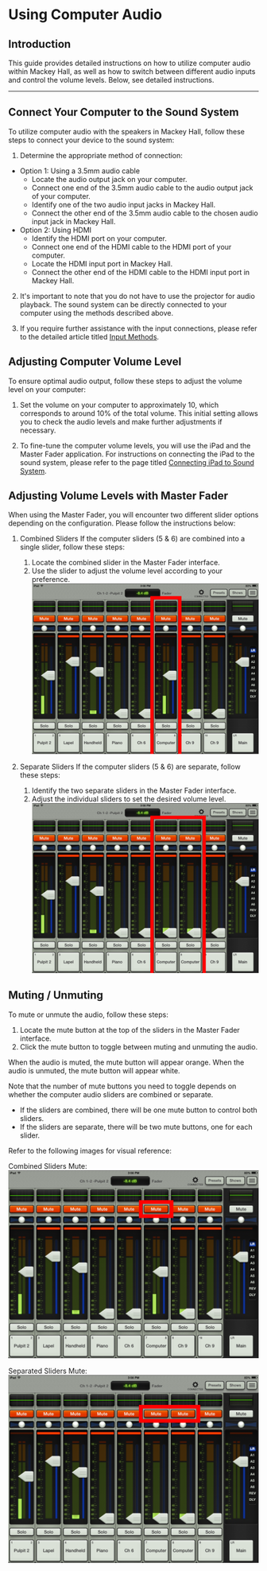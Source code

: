 # Using Computer Audio

## Introduction 
This guide provides detailed instructions on how to utilize computer audio within Mackey Hall, as well as how to switch between different audio inputs and control the volume levels. Below, see detailed instructions.

---

## Connect Your Computer to the Sound System
 To utilize computer audio with the speakers in Mackey Hall, follow these steps to connect your device to the sound system:

 1. Determine the appropriate method of connection:
   - Option 1: Using a 3.5mm audio cable
     - Locate the audio output jack on your computer.
     - Connect one end of the 3.5mm audio cable to the audio output jack of your computer.
     - Identify one of the two audio input jacks in Mackey Hall.
     - Connect the other end of the 3.5mm audio cable to the chosen audio input jack in Mackey Hall.
   - Option 2: Using HDMI
     - Identify the HDMI port on your computer.
     - Connect one end of the HDMI cable to the HDMI port of your computer.
     - Locate the HDMI input port in Mackey Hall.
     - Connect the other end of the HDMI cable to the HDMI input port in Mackey Hall.
  2. It's important to note that you do not have to use the projector for audio playback. The sound system can be directly connected to your computer using the methods described above.

  3. If you require further assistance with the input connections, please refer to the detailed article titled [Input Methods](../video/inputs.md "Input Methods").
 
## Adjusting Computer Volume Level
 To ensure optimal audio output, follow these steps to adjust the volume level on your computer:

 1. Set the volume on your computer to approximately 10, which corresponds to around 10% of the total volume. This initial setting allows you to check the audio levels and make further adjustments if necessary.

 2. To fine-tune the computer volume levels, you will use the iPad and the Master Fader application. For instructions on connecting the iPad to the sound system, please refer to the page titled [Connecting iPad to Sound System](ipad_sound_system.md "Connecting iPad to Sound System").

## Adjusting Volume Levels with Master Fader
 When using the Master Fader, you will encounter two different slider options depending on the configuration. Please follow the instructions below:

 1. Combined Sliders
 If the computer sliders (5 & 6) are combined into a single slider, follow these steps:

     1. Locate the combined slider in the Master Fader interface.
     1. Use the slider to adjust the volume level according to your preference.
 ![Combined Sliders](../../assets/images/audio/computer_audio/ipad_combined_computer.png)

 2. Separate Sliders
 If the computer sliders (5 & 6) are separate, follow these steps:
 
     1. Identify the two separate sliders in the Master Fader interface.
     1. Adjust the individual sliders to set the desired volume level.
 ![Separate Sliders](../../assets/images/audio/computer_audio/ipad_separate_computer.png)

## Muting / Unmuting
 To mute or unmute the audio, follow these steps:

 1. Locate the mute button at the top of the sliders in the Master Fader interface.
 2. Click the mute button to toggle between muting and unmuting the audio.

 When the audio is muted, the mute button will appear orange. When the audio is unmuted, the mute button will appear white.

 Note that the number of mute buttons you need to toggle depends on whether the computer audio sliders are combined or separate.

 - If the sliders are combined, there will be one mute button to control both sliders.
 - If the sliders are separate, there will be two mute buttons, one for each slider.

 Refer to the following images for visual reference:

 Combined Sliders Mute:
 ![Combined Sliders Mute](../../assets/images/audio/computer_audio/ipad_combined_computer_mute.png)

 Separated Sliders Mute:
 ![Separated Sliders Mute](../../assets/images/audio/computer_audio/ipad_separate_computer_mute.png)
